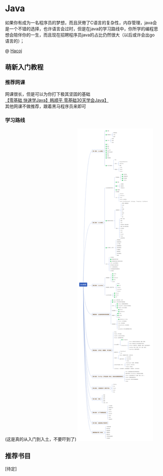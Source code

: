 # Java
如果你有成为一名程序员的梦想，而且厌倦了C语言的复杂性，内存管理，java会是一个不错的选择，也许语言会过时，但是在java的学习路线中，你所学的编程思想会陪伴你的一生，而且现在招聘程序员java的占比仍然很大（以后或许会出go语言的）；

@ [Hacoj](../../../contributor/Hacoj.md)  

## 萌新入门教程  
### 推荐网课  
网课很长，但是可以为你打下极其坚固的基础  
[【零基础 快速学Java】韩顺平 零基础30天学会Java】](https://www.bilibili.com/video/BV1fh411y7R8)  
其他网课不做推荐，跟着黑马程序员来即可  
### 学习路线  
(这是真的从入门到入土，不要吓到了)
![java技术体系](../../../resourses/学业_专业总览_计算机自学_java从入门到入土_001.png)  

## 推荐书目  
[待定]
